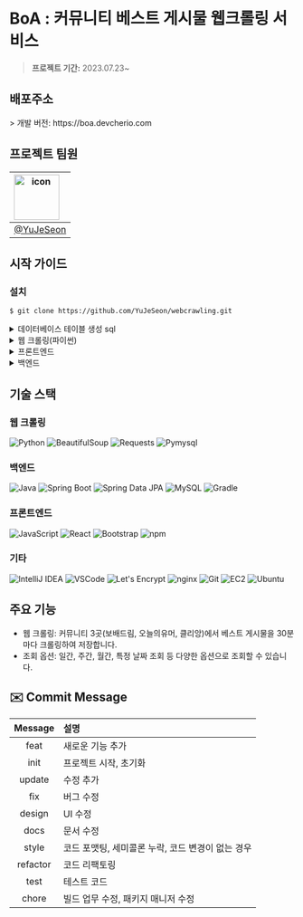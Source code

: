 <h1>BoA : 커뮤니티 베스트 게시물 웹크롤링 서비스</h1>

<blockquote>
  <p><strong>프로젝트 기간:</strong> 2023.07.23~</p>
</blockquote>

<h2> 배포주소 </h2>
> 개발 버전: https://boa.devcherio.com
<br>

<h2>프로젝트 팀원</h2>

|<div style="display: flex; align-items: flex-start;"><img src="https://avatars.githubusercontent.com/u/120304866?v=4" alt="icon" width="80" height="80" /></div>|
|:---:|
|[@YuJeSeon](https://github.com/YuJeSeon)|

<h2>시작 가이드</h2>

<h3>설치</h3>
<pre><code>$ git clone https://github.com/YuJeSeon/webcrawling.git
</code></pre>

<details>
  <summary>데이터베이스 테이블 생성 sql</summary>
  <pre><code>
  CREATE TABLE webcrawling (
    id INT UNSIGNED PRIMARY KEY AUTO_INCREMENT,
    type TINYINT UNSIGNED,
    title VARCHAR(255) CHARACTER SET utf8mb4,
    url VARCHAR(255) CHARACTER SET utf8mb4 UNIQUE,
    created_at DATETIME DEFAULT CURRENT_TIMESTAMP
  ) ENGINE=InnoDB DEFAULT CHARSET=utf8mb4;
  </code></pre>
</details>

<details>
  <summary>웹 크롤링(파이썬)</summary>
  <pre><code>crawling.py에 코드추가
  <br>
  #Mysql 연결 정보
  DB_HOST = 'localhost'
  DB_USER = '{username}'
  DB_PASSWORD = '{password}'
  DB_NAME = 'webcrawling'
</code></pre>
  <h3>시작</h3>
  <pre><code>$ cd webcrawling
$ python webcrawling.py
</code></pre>
  <h3>웹크롤링 30분 매크로 설정 (ubuntu)</h3>
  <pre><code>$ cron설정 편집기 열기) crontab -e 
$ 맨아래에 추가) */30 * * * * /usr/bin/python3 /home/ubuntu/webcrawling/crawling.py
$ chmod +x /home/ubuntu/webcrawling/crawling.py
</code></pre>
</details>

<details>
  <summary>프론트엔드</summary>
  <h3>시작</h3>
  <pre><code>$ cd webcrawling/front
$ npm install
$ npm run start
</code></pre>
</details>

<details>
  <summary>백엔드</summary>
  <h3>application.yml</h3>
  <pre><code>spring:
  datasource:
    url: jdbc:mysql://localhost:3306/webcrawling?serverTimezone=Asia/Seoul
    username: {username}
    password: {password}
    driver-class-name: com.mysql.cj.jdbc.Driver
  jpa:
    hibernate:
      ddl-auto: validate
    show-sql: true
</code></pre>
  <h3>시작</h3>
  <pre><code>$ cd webcrawling/backend
$ ./gradlew build -x test
$ cd webcrawling/backend/build/libs
$ java -jar webcrawling-0.0.1-SNAPSHOT.jar
</code></pre>
</details>

<h2>기술 스택</h2>

<h3>웹 크롤링</h3>
<p><img src="https://img.shields.io/badge/Python-3776AB?style=for-the-badge&amp;logo=python&amp;logoColor=white" alt="Python">
<img src="https://img.shields.io/badge/BeautifulSoup-fffe88?style=for-the-badge&amp;logo=beautifulsoup&amp;logoColor=black" alt="BeautifulSoup">
<img src="https://img.shields.io/badge/Requests-ff7a05?style=for-the-badge&amp;logo=requests&amp;logoColor=white" alt="Requests">
<img src="https://img.shields.io/badge/Pymysql-27A5F9?style=for-the-badge&amp;logo=pymysql&amp;logoColor=white" alt="Pymysql"></p>

<h3>백엔드</h3>
<p><img src="https://img.shields.io/badge/Java-007396?style=for-the-badge&amp;logo=java&amp;logoColor=white" alt="Java">
<img src="https://img.shields.io/badge/Spring%20Boot-6DB33F?style=for-the-badge&amp;logo=springboot&amp;logoColor=white" alt="Spring Boot">
<img src="https://img.shields.io/badge/Spring%20Data%20JPA-6DB33F?style=for-the-badge&amp;logo=spring&amp;logoColor=white" alt="Spring Data JPA">
<img src="https://img.shields.io/badge/MySQL-4479A1?style=for-the-badge&amp;logo=mysql&amp;logoColor=white" alt="MySQL">
<img src="https://img.shields.io/badge/Gradle-02303A?style=for-the-badge&amp;logo=gradle&amp;logoColor=white" alt="Gradle"></p>

<h3>프론트엔드</h3>
<p><img src="https://img.shields.io/badge/JavaScript-F7DF1E?style=for-the-badge&amp;logo=javascript&amp;logoColor=black" alt="JavaScript">
<img src="https://img.shields.io/badge/React-61DAFB?style=for-the-badge&amp;logo=react&amp;logoColor=black" alt="React">
<img src="https://img.shields.io/badge/Bootstrap-563D7C?style=for-the-badge&amp;logo=bootstrap&amp;logoColor=white" alt="Bootstrap">
<img src="https://img.shields.io/badge/npm-CB3837?style=for-the-badge&amp;logo=npm&amp;logoColor=white" alt="npm"></p>

<h3>기타</h3>
<p><img src="https://img.shields.io/badge/IntelliJ%20IDEA-000000?style=for-the-badge&amp;logo=intellij-idea&amp;logoColor=white" alt="IntelliJ IDEA">
<img src="https://img.shields.io/badge/VSCode-007ACC?style=for-the-badge&amp;logo=visualstudiocode&amp;logoColor=white" alt="VSCode">
<img src="https://img.shields.io/badge/Let's%20Encrypt-003A70?style=for-the-badge&amp;logo=letsencrypt&amp;logoColor=white" alt="Let's Encrypt">
<img src="https://img.shields.io/badge/nginx-269539?style=for-the-badge&amp;logo=nginx&amp;logoColor=white" alt="nginx">
<img src="https://img.shields.io/badge/Git-F05032?style=for-the-badge&amp;logo=git&amp;logoColor=white" alt="Git">
<img src="https://img.shields.io/badge/EC2-FF8C00?style=for-the-badge&amp;logo=amazonaws&amp;logoColor=white" alt="EC2">
<img src="https://img.shields.io/badge/Ubuntu-E95420?style=for-the-badge&amp;logo=ubuntu&amp;logoColor=white" alt="Ubuntu"></p>

<h2>주요 기능</h2>

<ul>
  <li>웹 크롤링: 커뮤니티 3곳(보배드림, 오늘의유머, 클리앙)에서 베스트 게시물을 30분마다 크롤링하여 저장합니다.</li>
  <li>조회 옵션: 일간, 주간, 월간, 특정 날짜 조회 등 다양한 옵션으로 조회할 수 있습니다.</li>
</ul>

## ✉️ Commit  Message
|Message|설명|
|:---:|:---|
|feat|새로운 기능 추가|
|init|프로젝트 시작, 초기화|
|update|수정 추가|
|fix|버그 수정|
|design|UI 수정|
|docs|문서 수정|
|style|코드 포맷팅, 세미콜론 누락, 코드 변경이 없는 경우|
|refactor|코드 리팩토링|
|test|테스트 코드|
|chore |빌드 업무 수정, 패키지 매니저 수정|
